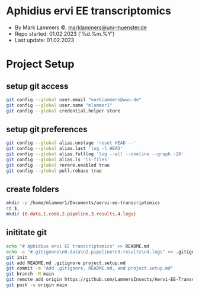 Aphidius ervi EE transcriptomics
================================

- By Mark Lammers ©, marklammers@uni-muenster.de
- Repo started: 01.02.2023 ('%d.%m.%Y')
- Last update:  01.02.2023

# Project Setup

## setup git access

```bash
git config --global user.email "marklammers@wwu.de"
git config --global user.name "mlammer1"
git config --global credential.helper store
```

## setup git preferences

```bash
git config --global alias.unstage 'reset HEAD --'
git config --global alias.last 'log -l HEAD'
git config --global alias.fulllog 'log --all --oneline --graph -20'
git config --global alias.ls 'ls-files'
git config --global rerere.enabled true
git config --global pull.rebase true
```

## create folders

```bash
mkdir -p /home/mlammer1/Documents/aervi-ee-transcriptomics
cd $_
mkdir {0.data,1.code,2.pipeline,3.results,4.logs}
```

## inititate git

```bash
echo "# Aphidius ervi EE transcriptomics" >> README.md
echo -e "#.gitignore\n0.data\n2.pipeline\n3.results\n4.logs" >> .gitignore
git init
git add README.md .gitignore project.setup.md
git commit -m "Add .gitignore, README.md, and project.setup.md"
git branch -M main
git remote add origin https://github.com/LammersInsects/Aervi-EE-Transcriptomics.git
git push -u origin main
```
